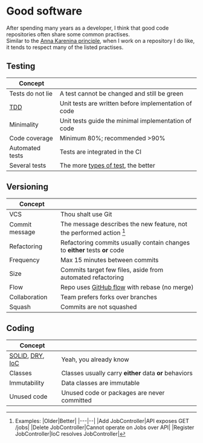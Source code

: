# Good software
After spending many years as a developer, I think that good code repositories often share some common practises.<br />
Similar to the [Anna Karenina principle](https://en.wikipedia.org/wiki/Anna_Karenina_principle), when I work on a repository I do like, it tends to respect many of the listed practises.



## Testing
|Concept| |
|-------|-|
|Tests do not lie|A test cannot be changed and still be green|
|[TDD](https://en.wikipedia.org/wiki/Test-driven_development)|Unit tests are written before implementation of code|
|Minimality|Unit tests guide the minimal implementation of code|
|Code coverage|Minimum 80%; recommended >90%|
|Automated tests|Tests are integrated in the CI|
|Several tests|The more [types of test](https://en.wikipedia.org/wiki/Software_testing), the better|

## Versioning
|Concept| |
|-------|-|
|VCS|Thou shalt use Git|
|Commit message|The message describes the new feature, not the performed action [^message]|
|Refactoring|Refactoring commits usually contain changes to **either** tests **or** code|
|Frequency|Max 15 minutes between commits|
|Size|Commits target few files, aside from automated refactoring|
|Flow|Repo uses [GitHub flow](https://githubflow.github.io/) with rebase (no merge)|
|Collaboration|Team prefers forks over branches|
|Squash|Commits are not squashed|

## Coding
|Concept| |
|-------|-|
|[SOLID](https://en.wikipedia.org/wiki/SOLID), [DRY](https://en.wikipedia.org/wiki/Don%27t_repeat_yourself), [IoC](https://en.wikipedia.org/wiki/Inversion_of_control)|Yeah, you already know|
|Classes|Classes usually carry **either** data **or** behaviors|
|Immutability|Data classes are immutable|
|Unused code|Unused code or packages are never committed|





[^message]: Examples:
    |Older|Better|
    |---|--|
    |Add JobController|API exposes GET /jobs|
    |Delete JobController|Cannot operate on Jobs over API|
    |Register JobController|IoC resolves JobController|